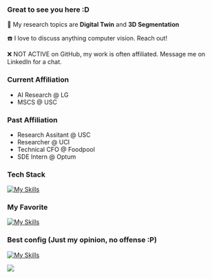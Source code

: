 ### Great to see you here :D

🚪 My research topics are **Digital Twin** and **3D Segmentation**

☎️ I love to discuss anything computer vision. Reach out!

❌ NOT ACTIVE on GitHub, my work is often affiliated. Message me on LinkedIn for a chat.

### Current Affiliation
- AI Research @ LG
- MSCS @ USC

### Past Affiliation
- Research Assitant @ USC
- Researcher @ UCI
- Technical CFO @ Foodpool
- SDE Intern @ Optum

### Tech Stack
[![My Skills](https://skillicons.dev/icons?i=py,pytorch,tensorflow,opencv,threejs,cpp,c,docker,cmake,bash,r,rust,mongodb,firebase,aws,mysql,express,nodejs,html,js)](https://skillicons.dev)

### My Favorite
[![My Skills](https://skillicons.dev/icons?i=ubuntu,obsidian,vscode,sublime,github,gitlab,stackoverflow,latex)](https://skillicons.dev)

### Best config (Just my opinion, no offense :P)
[![My Skills](https://skillicons.dev/icons?i=yarn)](https://skillicons.dev)

![](https://komarev.com/ghpvc/?username=shbyun080&style=plastic&color=red&label=views&abbreviated=true)
